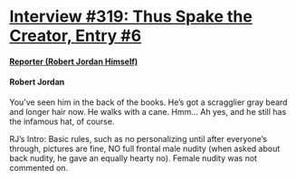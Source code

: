 # [Interview #319: Thus Spake the Creator, Entry #6](https://www.theoryland.com/intvmain.php?i=319#6)

#### [Reporter (Robert Jordan Himself)](http://www.oocities.org/area51/stargate/8513/creator-jordan.htm)

#### Robert Jordan

You’ve seen him in the back of the books. He’s got a scragglier gray beard and longer hair now. He walks with a cane. Hmm… Ah yes, and he still has the infamous hat, of course.

RJ’s Intro: Basic rules, such as no personalizing until after everyone’s through, pictures are fine, NO full frontal male nudity (when asked about back nudity, he gave an equally hearty no). Female nudity was not commented on.


